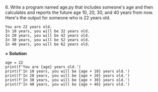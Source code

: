 6\. Write a program named age.py that includes someone's age and then calculates and reports the future age 10, 20, 30, and 40 years from now. Here's the output for someone who is 22 years old.
```
You are 22 years old.
In 10 years, you will be 32 years old.
In 20 years, you will be 42 years old.
In 30 years, you will be 52 years old.
In 40 years, you will be 62 years old.
```

**> Solution**
```
age = 22
print(f'You are {age} years old.')
print(f'In 10 years, you will be {age + 10} years old.')
print(f'In 20 years, you will be {age + 20} years old.')
print(f'In 30 years, you will be {age + 30} years old.')
print(f'In 40 years, you will be {age + 40} years old.')
```